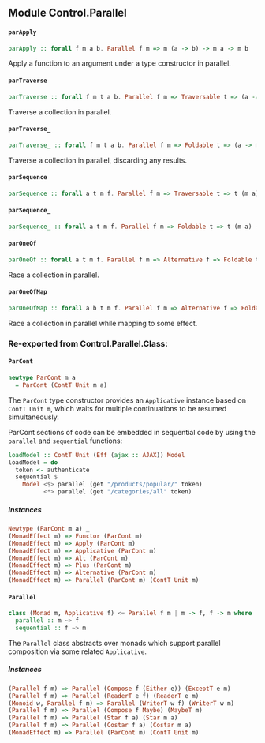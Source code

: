 ## Module Control.Parallel

#### `parApply`

``` purescript
parApply :: forall f m a b. Parallel f m => m (a -> b) -> m a -> m b
```

Apply a function to an argument under a type constructor in parallel.

#### `parTraverse`

``` purescript
parTraverse :: forall f m t a b. Parallel f m => Traversable t => (a -> m b) -> t a -> m (t b)
```

Traverse a collection in parallel.

#### `parTraverse_`

``` purescript
parTraverse_ :: forall f m t a b. Parallel f m => Foldable t => (a -> m b) -> t a -> m Unit
```

Traverse a collection in parallel, discarding any results.

#### `parSequence`

``` purescript
parSequence :: forall a t m f. Parallel f m => Traversable t => t (m a) -> m (t a)
```

#### `parSequence_`

``` purescript
parSequence_ :: forall a t m f. Parallel f m => Foldable t => t (m a) -> m Unit
```

#### `parOneOf`

``` purescript
parOneOf :: forall a t m f. Parallel f m => Alternative f => Foldable t => Functor t => t (m a) -> m a
```

Race a collection in parallel.

#### `parOneOfMap`

``` purescript
parOneOfMap :: forall a b t m f. Parallel f m => Alternative f => Foldable t => Functor t => (a -> m b) -> t a -> m b
```

Race a collection in parallel while mapping to some effect.


### Re-exported from Control.Parallel.Class:

#### `ParCont`

``` purescript
newtype ParCont m a
  = ParCont (ContT Unit m a)
```

The `ParCont` type constructor provides an `Applicative` instance
based on `ContT Unit m`, which waits for multiple continuations to be
resumed simultaneously.

ParCont sections of code can be embedded in sequential code by using
the `parallel` and `sequential` functions:

```purescript
loadModel :: ContT Unit (Eff (ajax :: AJAX)) Model
loadModel = do
  token <- authenticate
  sequential $
    Model <$> parallel (get "/products/popular/" token)
          <*> parallel (get "/categories/all" token)
```

##### Instances
``` purescript
Newtype (ParCont m a) _
(MonadEffect m) => Functor (ParCont m)
(MonadEffect m) => Apply (ParCont m)
(MonadEffect m) => Applicative (ParCont m)
(MonadEffect m) => Alt (ParCont m)
(MonadEffect m) => Plus (ParCont m)
(MonadEffect m) => Alternative (ParCont m)
(MonadEffect m) => Parallel (ParCont m) (ContT Unit m)
```

#### `Parallel`

``` purescript
class (Monad m, Applicative f) <= Parallel f m | m -> f, f -> m where
  parallel :: m ~> f
  sequential :: f ~> m
```

The `Parallel` class abstracts over monads which support
parallel composition via some related `Applicative`.

##### Instances
``` purescript
(Parallel f m) => Parallel (Compose f (Either e)) (ExceptT e m)
(Parallel f m) => Parallel (ReaderT e f) (ReaderT e m)
(Monoid w, Parallel f m) => Parallel (WriterT w f) (WriterT w m)
(Parallel f m) => Parallel (Compose f Maybe) (MaybeT m)
(Parallel f m) => Parallel (Star f a) (Star m a)
(Parallel f m) => Parallel (Costar f a) (Costar m a)
(MonadEffect m) => Parallel (ParCont m) (ContT Unit m)
```

